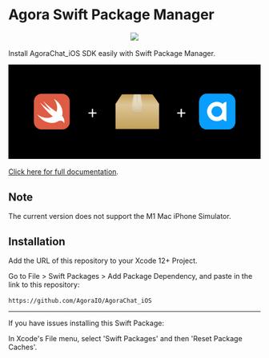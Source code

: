 # Agora Swift Package Manager

<p align="center">
  <img src="https://github.com/AgoraIO/AgoraRtcEngine_iOS/actions/workflows/swiftpm-resolve.yml/badge.svg"/>
</p>
Install AgoraChat_iOS SDK easily with Swift Package Manager.

![](media/swiftpm-agora.png)

[Click here for full documentation](https://docs-preprod.agora.io/en/agora-chat/agora_chat_overview?platform=iOS).

## Note

The current version does not support the M1 Mac iPhone Simulator. 

## Installation

Add the URL of this repository to your Xcode 12+ Project.

Go to File > Swift Packages > Add Package Dependency, and paste in the link to this repository:

`https://github.com/AgoraIO/AgoraChat_iOS`

---

If you have issues installing this Swift Package:

In Xcode's File menu, select 'Swift Packages' and then 'Reset Package Caches'.
